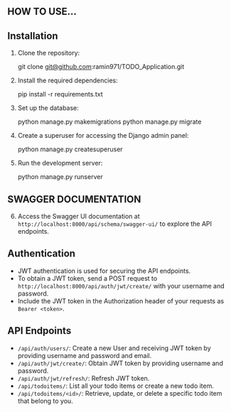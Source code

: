 ## HOW TO USE...

## Installation

1. Clone the repository:

   git clone git@github.com:ramin971/TODO_Application.git
   


2. Install the required dependencies:

   pip install -r requirements.txt
   


3. Set up the database:
   
   python manage.py makemigrations
   python manage.py migrate
   


4. Create a superuser for accessing the Django admin panel:

   python manage.py createsuperuser
   


5. Run the development server:

   python manage.py runserver
   

## SWAGGER DOCUMENTATION

6. Access the Swagger UI documentation at `http://localhost:8000/api/schema/swagger-ui/` to explore the API endpoints.

## Authentication

- JWT authentication is used for securing the API endpoints.
- To obtain a JWT token, send a POST request to `http://localhost:8000/api/auth/jwt/create/` with your username and password.
- Include the JWT token in the Authorization header of your requests as `Bearer <token>`.

## API Endpoints

- `/api/auth/users/`: Create a new User and receiving JWT token by providing username and password and email.
- `/api/auth/jwt/create/`: Obtain JWT token by providing username and password.
- `/api/auth/jwt/refresh/`: Refresh JWT token.
- `/api/todoitems/`: List all your todo items or create a new todo item.
- `/api/todoitems/<id>/`: Retrieve, update, or delete a specific todo item that belong to you.
